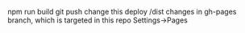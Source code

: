 npm run build
git push change
this deploy /dist changes in gh-pages branch, which is targeted in this repo Settings->Pages
